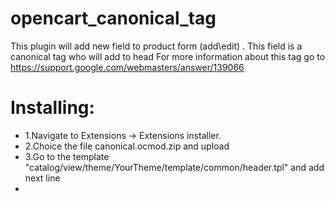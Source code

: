 # opencart_canonical_tag
 This plugin will add new field to product form (add\edit) . This field is a canonical tag who will add to head
 For more information about this tag go to https://support.google.com/webmasters/answer/139066
# Installing:
<ul>
 <li>1.Navigate to Extensions -> Extensions installer.</li>
 <li>2.Choice the file canonical.ocmod.zip and upload</li>
 <li>3.Go to the template "catalog/view/theme/YourTheme/template/common/header.tpl" and add next line</li>
 <li><?php if ($canonical) { ?>
 <link rel="canonical" href="<?php echo $canonical; ?>" /> 
 <?php } ?></li>
</ul>